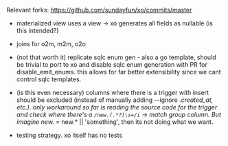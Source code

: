 Relevant forks: https://github.com/sundayfun/xo/commits/master


- materialized view uses a view -> xo generates all fields as nullable
(is this intended?)

- joins for o2m, m2m, o2o

- (not that worth it) replicate sqlc enum gen - also a go template, should be trivial to port to xo
  and disable sqlc enum generation with PR
  for disable_emit_enums.
  this allows for far better extensibility since we cant control sqlc templates.

- (is this even necessary) columns where there is a trigger with insert should be excluded
  (instead of manually adding --ignore *.created_at, etc.).
  only workaround so far is reading the source code for the trigger
  and check where there's a ``/new.(.*?)\s=/i`` -> match group column.
  But imagine new.* = new.* || 'something', then its not doing what we want.

- testing strategy. xo itself has no tests
